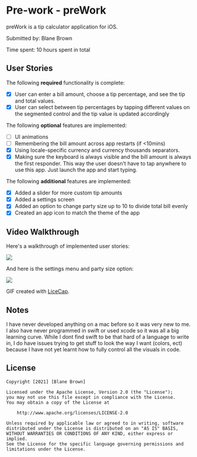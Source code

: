 # Pre-work - preWork

preWork is a tip calculator application for iOS.

Submitted by: Blane Brown

Time spent: 10 hours spent in total

## User Stories

The following **required** functionality is complete:

* [x] User can enter a bill amount, choose a tip percentage, and see the tip and total values.
* [x] User can select between tip percentages by tapping different values on the segmented control and the tip value is updated accordingly

The following **optional** features are implemented:

* [ ] UI animations
* [ ] Remembering the bill amount across app restarts (if <10mins)
* [x] Using locale-specific currency and currency thousands separators.
* [x] Making sure the keyboard is always visible and the bill amount is always the first responder. This way the user doesn't have to tap anywhere to use this app. Just launch the app and start typing.

The following **additional** features are implemented:

- [x] Added a slider for more custom tip amounts
- [x] Added a settings screen
- [x] Added an option to change party size up to 10 to divide total bill evenly
- [x] Created an app icon to match the theme of the app

## Video Walkthrough

Here's a walkthrough of implemented user stories:
 
![](https://i.imgur.com/ij2gfKj.gif)


And here is the settings menu and party size option:

![](https://i.imgur.com/p2UvCpt.gif)


GIF created with [LiceCap](http://www.cockos.com/licecap/).

## Notes

I have never developed anything on a mac before so it was very new to me. I also have never programmed in swift or used xcode so it was all a big learning curve. While I dont find swift to be that hard of a language to write in, I do have issues trying to get stuff to look the way I want (colors, ect) because I have not yet learnt how to fully control all the visuals in code.

## License

    Copyright [2021] [Blane Brown]

    Licensed under the Apache License, Version 2.0 (the "License");
    you may not use this file except in compliance with the License.
    You may obtain a copy of the License at

        http://www.apache.org/licenses/LICENSE-2.0

    Unless required by applicable law or agreed to in writing, software
    distributed under the License is distributed on an "AS IS" BASIS,
    WITHOUT WARRANTIES OR CONDITIONS OF ANY KIND, either express or implied.
    See the License for the specific language governing permissions and
    limitations under the License.


